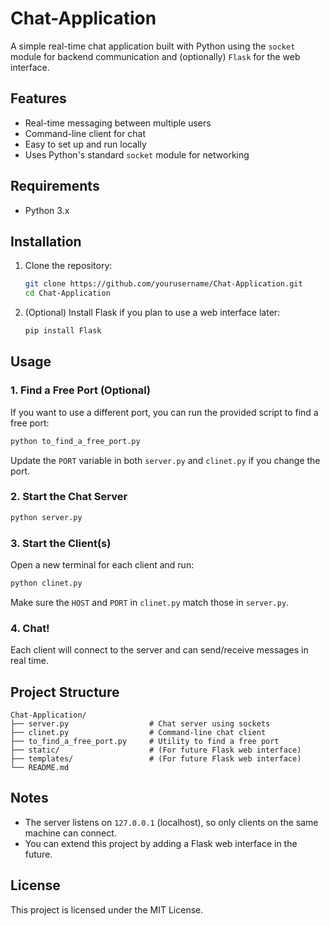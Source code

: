 # Chat-Application

A simple real-time chat application built with Python using the `socket` module for backend communication and (optionally) `Flask` for the web interface.

## Features

- Real-time messaging between multiple users
- Command-line client for chat
- Easy to set up and run locally
- Uses Python's standard `socket` module for networking

## Requirements

- Python 3.x

## Installation

1. Clone the repository:
    ```sh
    git clone https://github.com/yourusername/Chat-Application.git
    cd Chat-Application
    ```

2. (Optional) Install Flask if you plan to use a web interface later:
    ```sh
    pip install Flask
    ```

## Usage

### 1. Find a Free Port (Optional)

If you want to use a different port, you can run the provided script to find a free port:
```sh
python to_find_a_free_port.py
```
Update the `PORT` variable in both `server.py` and `clinet.py` if you change the port.

### 2. Start the Chat Server

```sh
python server.py
```

### 3. Start the Client(s)

Open a new terminal for each client and run:
```sh
python clinet.py
```
Make sure the `HOST` and `PORT` in `clinet.py` match those in `server.py`.

### 4. Chat!

Each client will connect to the server and can send/receive messages in real time.

## Project Structure

```
Chat-Application/
├── server.py                  # Chat server using sockets
├── clinet.py                  # Command-line chat client
├── to_find_a_free_port.py     # Utility to find a free port
├── static/                    # (For future Flask web interface)
├── templates/                 # (For future Flask web interface)
└── README.md
```

## Notes

- The server listens on `127.0.0.1` (localhost), so only clients on the same machine can connect.
- You can extend this project by adding a Flask web interface in the future.

## License

This project is licensed under the MIT License.